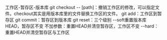 工作区-暂存区-版本库
git checkout -- [path]：撤销工作区的修改，可以指定文件。checkout其实是用版本库里的文件替换工作区的文件。
git add：工作区到暂存区
git commit：暂存区到版本库
git reset：三个级别
--soft重置版本库HEAD，暂存区不变
不加参数：重置HEAD并清空暂存区，工作区不变
--hard：重置HEAD并清空暂存区与工作区
